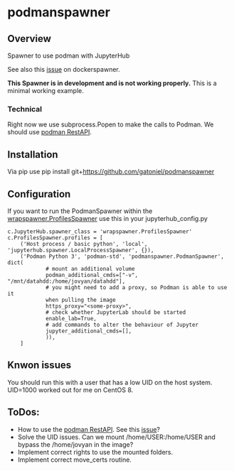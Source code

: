 # podmanspawner

## Overview

Spawner to use podman with JupyterHub

See also this [issue](https://github.com/jupyterhub/dockerspawner/issues/360) on
dockerspawner.

**This Spawner is in development and is not working properly.** This is a
minimal working example.

### Technical

Right now we use subprocess.Popen to make the calls to Podman. We should use [podman RestAPI](https://github.com/containers/podman-py).

## Installation

Via pip use
    pip install git+https://github.com/gatoniel/podmanspawner

## Configuration

If you want to run the PodmanSpawner within the [wrapspawner.ProfilesSpawner](https://github.com/jupyterhub/wrapspawner) use
this in your jupyterhub_config.py

    c.JupyterHub.spawner_class = 'wrapspawner.ProfilesSpawner'
    c.ProfilesSpawner.profiles = [
        ('Host process / basic python', 'local', 'jupyterhub.spawner.LocalProcessSpawner', {}),
        ('Podman Python 3', 'podman-std', 'podmanspawner.PodmanSpawner', dict(
                # mount an additional volume
                podman_additional_cmds=["-v", "/mnt/datahdd:/home/jovyan/datahdd"],
                # you might need to add a proxy, so Podman is able to use it
                when pulling the image
                https_proxy="<some-proxy>",
                # check whether JupyterLab should be started
                enable_lab=True,
                # add commands to alter the behaviour of Jupyter
                jupyter_additional_cmds=[],
                )),
        ]

## Knwon issues

You should run this with a user that has a low UID on the host system. UID=1000
worked out for me on CentOS 8.

## ToDos:

* How to use the [podman RestAPI](https://github.com/containers/podman-py). See this [issue](https://github.com/containers/python-podman/issues/16#issuecomment-605439792)?
* Solve the UID issues. Can we mount /home/USER:/home/USER and bypass the /home/jovyan in the image?
* Implement correct rights to use the mounted folders.
* Implement correct move_certs routine.
